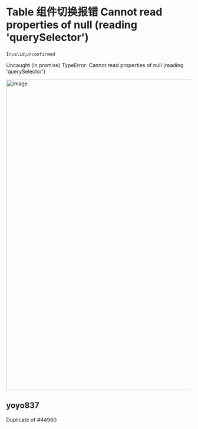 # Table 组件切换报错 Cannot read properties of null (reading 'querySelector')

`Invalid`,`unconfirmed`

Uncaught (in promise) TypeError: Cannot read properties of null (reading 'querySelector')

<img width="844" alt="image" src="https://github.com/ant-design/ant-design/assets/30397655/68baa5b5-e119-48df-9f34-10897425a82a">

## yoyo837

Duplicate of #44960
